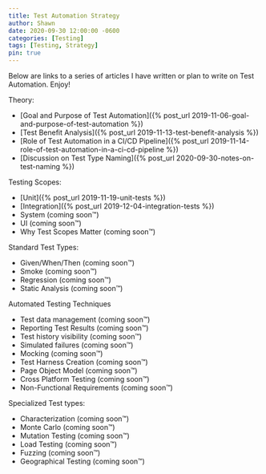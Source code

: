 ```yaml
---
title: Test Automation Strategy
author: Shawn
date: 2020-09-30 12:00:00 -0600
categories: [Testing]
tags: [Testing, Strategy]
pin: true
---
```


Below are links to a series of articles I have written or plan to write on Test Automation. Enjoy!

Theory:

- [Goal and Purpose of Test Automation]({% post_url 2019-11-06-goal-and-purpose-of-test-automation %})
- [Test Benefit Analysis]({% post_url 2019-11-13-test-benefit-analysis %})
- [Role of Test Automation in a CI/CD Pipeline]({% post_url 2019-11-14-role-of-test-automation-in-a-ci-cd-pipeline %})
- [Discussion on Test Type Naming]({% post_url 2020-09-30-notes-on-test-naming %})

Testing Scopes:

- [Unit]({% post_url 2019-11-19-unit-tests %})
- [Integration]({% post_url 2019-12-04-integration-tests %})
- System (coming soon™)
- UI (coming soon™)
- Why Test Scopes Matter (coming soon™)

Standard Test Types:

- Given/When/Then (coming soon™)
- Smoke (coming soon™)
- Regression (coming soon™)
- Static Analysis (coming soon™)

Automated Testing Techniques

- Test data management (coming soon™)
- Reporting Test Results (coming soon™)
- Test history visibility (coming soon™)
- Simulated failures (coming soon™)
- Mocking (coming soon™)
- Test Harness Creation (coming soon™)
- Page Object Model (coming soon™)
- Cross Platform Testing (coming soon™)
- Non-Functional Requirements (coming soon™)

Specialized Test types:

- Characterization (coming soon™)
- Monte Carlo (coming soon™)
- Mutation Testing (coming soon™)
- Load Testing (coming soon™)
- Fuzzing (coming soon™)
- Geographical Testing (coming soon™)